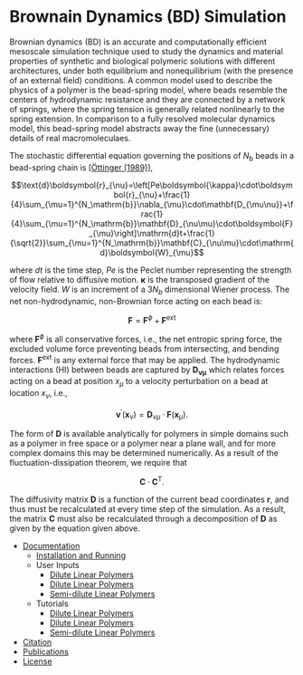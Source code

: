 Brownain Dynamics (BD) Simulation
=================================

Brownian dynamics (BD) is an accurate and computationally efficient mesoscale simulation technique used to study the dynamics and material properties of synthetic and biological polymeric solutions with different architectures, under both equilibrium and nonequilibrium (with the presence of an external field) conditions. A common model used to describe the physics of a polymer is the bead-spring model, where beads resemble the centers of hydrodynamic resistance and they are connected by a network of springs, where the spring tension is generally related nonlinearly to the spring extension. In comparison to a fully resolved molecular dynamics model, this bead-spring model abstracts away the fine (unnecessary) details of real macromoleculaes. 

The stochastic differential equation governing the positions of $N_\mathrm{b}$ beads in a bead-spring chain is [[&Ouml;ttinger (1989)]](http://www.springer.com/us/book/9783540583530),

$$\text{d}\boldsymbol{r}_{\nu}=\left[Pe\boldsymbol{\kappa}\cdot\boldsymbol{r}_{\nu}+\frac{1}{4}\sum_{\mu=1}^{N_\mathrm{b}}\nabla_{\mu}\cdot\mathbf{D_{\mu\nu}}+\frac{1}{4}\sum_{\mu=1}^{N_\mathrm{b}}\mathbf{D}_{\nu\mu}\cdot\boldsymbol{F}_{\mu}\right]\mathrm{d}t+\frac{1}{\sqrt{2}}\sum_{\mu=1}^{N_\mathrm{b}}\mathbf{C}_{\nu\mu}\cdot\mathrm{d}\boldsymbol{W}_{\mu}$$

where $dt$ is the time step, $Pe$ is the Peclet number representing the strength of flow relative to diffusive motion. 
$\boldsymbol{\kappa}$ is the transposed gradient of the velocity field. $W$ is an increment of a $3N_{b}$ dimensional Wiener process. The net non-hydrodynamic, non-Brownian force acting on each bead is:

$$\boldsymbol{F}=\boldsymbol{F}^{\phi}+\boldsymbol{F}^\mathrm{ext}$$

where $\mathbf{F}^{\phi}$ is all conservative forces, i.e., the net entropic spring force, the excluded volume force preventing beads from intersecting, and bending forces. 
$\boldsymbol{F}^{\text{ext}}$ is any external force that may be applied. 
The hydrodynamic interactions (HI) between beads are captured by $\mathbf{D_{\nu\mu}}$ which relates forces acting on a bead at position $x_{\mu}$ 
to a velocity perturbation on a bead at location $x_{\nu}$, i.e., 

$$\boldsymbol{v}^{\prime}(\boldsymbol{x}_{\nu})=\mathbf{D}_{\nu\mu}\cdot\boldsymbol{F}(\boldsymbol{x}_{\mu}).$$

The form of $\mathbf{D}$ is available analytically for polymers in simple domains such as a polymer in free space or a polymer near a plane wall, and for more complex domains this may be determined numerically. As a result of the fluctuation-dissipation theorem, we require that 

$$\mathbf{C}\cdot\mathbf{C}^\mathrm{T}.$$

The diffusivity matrix $\mathbf{D}$ is a function of the current bead coordinates 
$\boldsymbol{r}$, 
and thus must be recalculated at every time step of the simulation. 
As a result, the matrix $\boldsymbol{C}$ must also be recalculated through a 
decomposition of $\boldsymbol{D}$ as given by the equation given above.

* [Documentation](https://github.com/amir-saadat/BDpack/wiki/Documentation)
  + [Installation and Running](https://github.com/amir-saadat/BDpack/wiki/Installation-and-Running)
  + User Inputs
    - [Dilute Linear Polymers](https://github.com/amir-saadat/BDpack/wiki/User-Inputs-(DiluteLinear))
    - [Dilute Linear Polymers](https://github.com/amir-saadat/BDpack/wiki/User-Inputs-(DiluteComb))
    - [Semi-dilute Linear Polymers](https://github.com/amir-saadat/BDpack/wiki/User-Inputs-(SemidiluteLinear))
  + Tutorials
    - [Dilute Linear Polymers](https://github.com/amir-saadat/BDpack/wiki/Tutorials-(DiluteLinear))
    - [Dilute Linear Polymers](https://github.com/amir-saadat/BDpack/wiki/Tutorials-(DiluteComb))
    - [Semi-dilute Linear Polymers](https://github.com/amir-saadat/BDpack/wiki/Tutorials-(SemidiluteLinear))
* [Citation](https://github.com/amir-saadat/BDpack/wiki/Citation)
* [Publications](https://github.com/amir-saadat/BDpack/wiki/Publications)
* [License](https://github.com/amir-saadat/BDpack/wiki/License)
